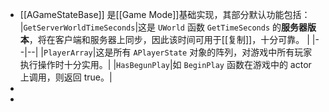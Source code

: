 - [[AGameStateBase]] 是[[Game Mode]]基础实现，其部分默认功能包括：
  |`GetServerWorldTimeSeconds`|这是 `UWorld` 函数 `GetTimeSeconds` 的**服务器版本**，将在客户端和服务器上同步，因此该时间可用于[[复制]]，十分可靠。 |
  |--|--|
  |`PlayerArray`|这是所有 `APlayerState` 对象的阵列，对游戏中所有玩家执行操作时十分实用。|
  |`HasBegunPlay`|如 `BeginPlay` 函数在游戏中的 actor 上调用，则返回 true。|
-
-